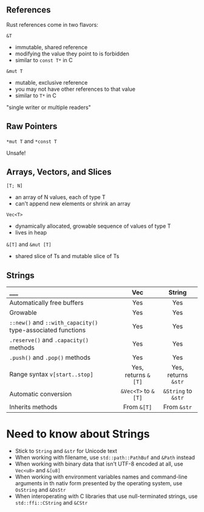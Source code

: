 ## References

Rust references come in two flavors:

`&T`
* immutable, shared reference
* modifying the value they point to is forbidden
* similar to `const T*` in C

`&mut T`
* mutable, exclusive reference
* you may not have other references to that value
* similar to `T*` in C

"single writer or multiple readers"

## Raw Pointers

`*mut T` and `*const T`

Unsafe!

## Arrays, Vectors, and Slices

`[T; N]`
* an array of N values, each of type T
* can't append new elements or shrink an array

`Vec<T>`
* dynamically allocated, growable sequence of values of type T
* lives in heap

`&[T]` and `&mut [T]`
* shared slice of Ts and mutable slice of Ts

## Strings

___ | Vec<T> | String
:---|:---:|:---:
Automatically free buffers | Yes | Yes
Growable | Yes | Yes
`::new()` and `::with_capacity()` type-associated functions | Yes | Yes
`.reserve()` and `.capacity()` methods | Yes | Yes
`.push()` and  `.pop()` methods | Yes | Yes
Range syntax `v[start..stop]` | Yes, returns `&[T]` | Yes, returns `&str`
Automatic conversion | `&Vec<T>` to `&[T]` | `&String` to `&str`
Inherits methods | From `&[T]` | From `&str`

# Need to know about Strings

* Stick to `String` and `&str` for Unicode text
* When working with filename, use `std::path::PathBuf` and `&Path` instead
* When working with binary data that isn't UTF-8 encoded at all, use `Vec<u8>` and `&[u8]`
* When working with environment variables names and command-line arguments in th nativ form presented by the operating system, use `OsString` and `&OsStr`
* When interoperating with C libraries that use null-terminated strings, use `std::ffi::CString` and `&CStr` 